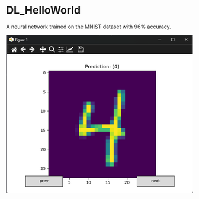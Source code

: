 # DL_HelloWorld

A neural network trained on the MNIST dataset with 96% accuracy.

![Screenshot](4.png)
